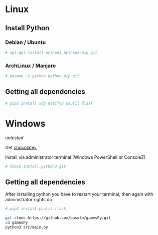 # Linux
## Install Python
### Debian / Ubuntu
```sh
# apt-get install python3 python3-pip git
```
### ArchLinux / Manjaro
```sh
# pacman -S python python-pip git
```
## Getting all dependencies
```sh
# pip3 install xdg notify2 psutil flask
```


# Windows
_untested_

Get [chocolatey](https://chocolatey.org/)

Install via administrator terminal (Windows PowerShell or ConsoleZ)
```sh
# choco install python3 git
```
## Getting all dependencies
After installing python you  have to restart your terminal, then again with administrator rights do
```sh
# pip3 install psutil flask
```

```sh
git clone https://github.com/basxto/gamesPy.git
cd gamesPy
python3 src/main.py
```